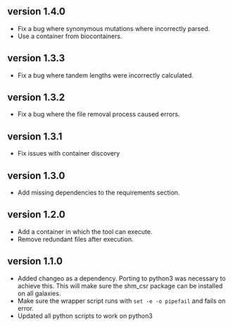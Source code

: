 version 1.4.0
-------------
+ Fix a bug where synonymous mutations where incorrectly parsed.
+ Use a container from biocontainers.

version 1.3.3
-------------
+ Fix a bug where tandem lengths were incorrectly calculated.

version 1.3.2
-------------
+ Fix a bug where the file removal process caused errors.

version 1.3.1
-------------
+ Fix issues with container discovery

version 1.3.0
-------------
+ Add missing dependencies to the requirements section.

version 1.2.0
-------------
+ Add a container in which the tool can execute.
+ Remove redundant files after execution.

version 1.1.0
-------------
+ Added changeo as a dependency. Porting to python3 was necessary to achieve 
  this. This will make sure the shm_csr package can be installed on all 
  galaxies.
+ Make sure the wrapper script runs with `set -e -o pipefail` and fails on 
  error.
+ Updated all python scripts to work on python3
